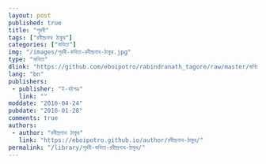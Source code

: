 ```yaml
---
layout: post
published: true
title: "পূরবী"
tags: ["রবীন্দ্রনাথ ঠাকুর"]
categories: ["কবিতা"]
img: "/images/পূরবী-কবিতা-রবীন্দ্রনাথ-ঠাকুর.jpg"
type: "কবিতা"
dlink: "https://github.com/eboipotro/rabindranath_tagore/raw/master/কবিতা/পূরবী.epub"
lang: "bn"
publishers: 
 - publisher: "ই-বইপত্র"
   link: ""
moddate: "2016-04-24"
pubdate: "2016-01-28"
comments: true
authors: 
 - author: "রবীন্দ্রনাথ ঠাকুর"
   link: "https://eboipotro.github.io/author/রবীন্দ্রনাথ-ঠাকুর/"
permalink: "/library/পূরবী-কবিতা-রবীন্দ্রনাথ-ঠাকুর/"
---
```

